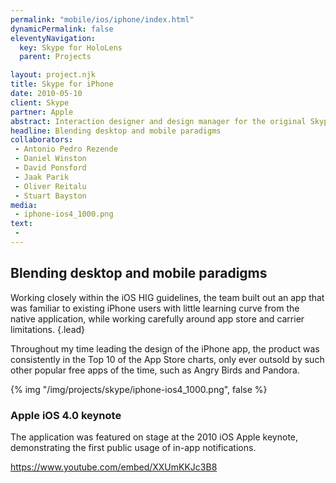 ```yaml
---
permalink: "mobile/ios/iphone/index.html"
dynamicPermalink: false
eleventyNavigation:
  key: Skype for HoloLens
  parent: Projects

layout: project.njk
title: Skype for iPhone
date: 2010-05-10
client: Skype
partner: Apple
abstract: Interaction designer and design manager for the original Skype for iPhone.
headline: Blending desktop and mobile paradigms
collaborators:
 - Antonio Pedro Rezende
 - Daniel Winston
 - David Ponsford
 - Jaak Parik
 - Oliver Reitalu
 - Stuart Bayston
media:
 - iphone-ios4_1000.png
text:
 - 
---
```


## Blending desktop and mobile paradigms

Working closely within the iOS HIG guidelines, the team built out an app that
was familiar to existing iPhone users with little learning curve from the native
application, while working carefully around app store and carrier limitations.
{.lead}

Throughout my time leading the design of the iPhone app, the product was
consistently in the Top 10 of the App Store charts, only ever outsold by such
other popular free apps of the time, such as Angry Birds and Pandora.

{% img "/img/projects/skype/iphone-ios4_1000.png", false %}

<section class="my-5">

### Apple iOS 4.0 keynote

The application was featured on stage at the 2010 iOS Apple keynote,
demonstrating the first public usage of in-app notifications.

https://www.youtube.com/embed/XXUmKKJc3B8

</section>
